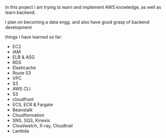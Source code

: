 In this project i am trying to learn and implement AWS knowledge, as well as learn backend.

I plan on becoming a data engg. and also have good grasp of backend development

things I have learned so far:

- EC2
- IAM
- ELB & ASG
- RDS
- Elasticache
- Route 53
- VPC
- S3
- AWS CLI
- S3
- cloudfront
- ECS, ECR & Fargate
- Beanstalk
- Cloudformation
- SNS, SQS, Kinesis
- Cloudwatch, X-ray, Cloudtrail
- Lambda
